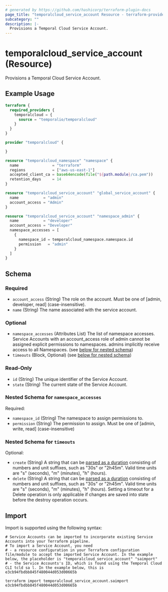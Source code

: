 ```yaml
---
# generated by https://github.com/hashicorp/terraform-plugin-docs
page_title: "temporalcloud_service_account Resource - terraform-provider-temporalcloud"
subcategory: ""
description: |-
  Provisions a Temporal Cloud Service Account.
---
```


# temporalcloud_service_account (Resource)

Provisions a Temporal Cloud Service Account.

## Example Usage

```terraform
terraform {
  required_providers {
    temporalcloud = {
      source = "temporalio/temporalcloud"
    }
  }
}

provider "temporalcloud" {

}

resource "temporalcloud_namespace" "namespace" {
  name               = "terraform"
  regions            = ["aws-us-east-1"]
  accepted_client_ca = base64encode(file("${path.module}/ca.pem"))
  retention_days     = 14
}

resource "temporalcloud_service_account" "global_service_account" {
  name           = "admin"
  account_access = "Admin"
}

resource "temporalcloud_service_account" "namespace_admin" {
  name           = "developer"
  account_access = "Developer"
  namespace_accesses = [
    {
      namespace_id = temporalcloud_namespace.namespace.id
      permission   = "admin"
    }
  ]
}
```

<!-- schema generated by tfplugindocs -->
## Schema

### Required

- `account_access` (String) The role on the account. Must be one of [admin, developer, read] (case-insensitive).
- `name` (String) The name associated with the service account.

### Optional

- `namespace_accesses` (Attributes List) The list of namespace accesses. Service Accounts with an account_access role of admin cannot be assigned explicit permissions to namespaces. admins implicitly receive access to all Namespaces. (see [below for nested schema](#nestedatt--namespace_accesses))
- `timeouts` (Block, Optional) (see [below for nested schema](#nestedblock--timeouts))

### Read-Only

- `id` (String) The unique identifier of the Service Account.
- `state` (String) The current state of the Service Account.

<a id="nestedatt--namespace_accesses"></a>
### Nested Schema for `namespace_accesses`

Required:

- `namespace_id` (String) The namespace to assign permissions to.
- `permission` (String) The permission to assign. Must be one of [admin, write, read] (case-insensitive)


<a id="nestedblock--timeouts"></a>
### Nested Schema for `timeouts`

Optional:

- `create` (String) A string that can be [parsed as a duration](https://pkg.go.dev/time#ParseDuration) consisting of numbers and unit suffixes, such as "30s" or "2h45m". Valid time units are "s" (seconds), "m" (minutes), "h" (hours).
- `delete` (String) A string that can be [parsed as a duration](https://pkg.go.dev/time#ParseDuration) consisting of numbers and unit suffixes, such as "30s" or "2h45m". Valid time units are "s" (seconds), "m" (minutes), "h" (hours). Setting a timeout for a Delete operation is only applicable if changes are saved into state before the destroy operation occurs.

## Import

Import is supported using the following syntax:

```shell
# Service Accounts can be imported to incorporate existing Service Accounts into your Terraform pipeline. 
# To import a Service Account, you need
# - a resource configuration in your Terraform configuration file/module to accept the imported Service Account. In the example below, the placeholder is "temporalcloud_service_account" "saimport"
# - the Service Accounts's ID, which is found using the Temporal Cloud CLI tcld sa l. In the example below, this is e3cb94fbdbb845f480044d053d00665b

terraform import temporalcloud_service_account.saimport e3cb94fbdbb845f480044d053d00665b
```
